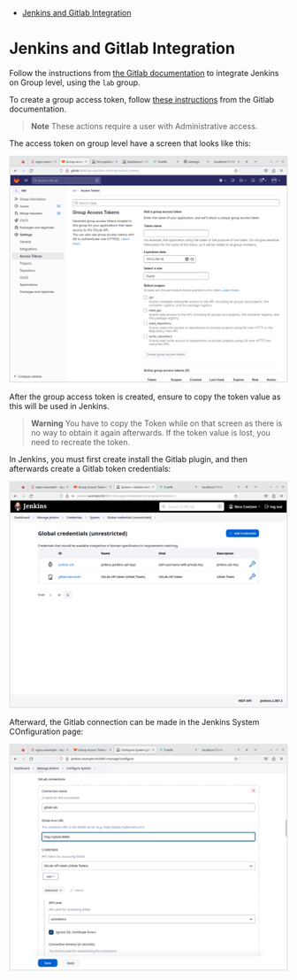 
- [Jenkins and Gitlab Integration](#jenkins-and-gitlab-integration)


# Jenkins and Gitlab Integration

Follow the instructions from [the Gitlab documentation](https://docs.gitlab.com/ee/integration/jenkins.html) to integrate Jenkins on Group level, using the `lab` group.

To create a group access token, follow [these instructions](https://docs.gitlab.com/ee/user/group/settings/group_access_tokens.html#create-a-group-access-token-using-ui) from the Gitlab documentation.

> **Note**
> These actions require a user with Administrative access. 

The access token on group level have a screen that looks like this:

![Group Access Token](screenshots/integration_gitlab_group_access_token.png)

After the group access token is created, ensure to copy the token value as this will be used in Jenkins.

> **Warning**
> You have to copy the Token while on that screen as there is no way to obtain it again afterwards. If the token value is lost, you need to recreate the token.

In Jenkins, you must first create install the Gitlab plugin, and then afterwards create a Gitlab token credentials:

![Jenkins Credentials](screenshots/integration_jenkins_add_token.png)

Afterward, the Gitlab connection can be made in the Jenkins System COnfiguration page:

![Jenkins System Configuration for Gitlab](screenshots/integration_jenkins_add_gitlab_config.png)
